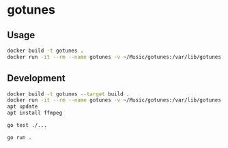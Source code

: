 # gotunes

## Usage

```bash
docker build -t gotunes .
docker run -it --rm --name gotunes -v ~/Music/gotunes:/var/lib/gotunes gotunes
```

## Development

```bash
docker build -t gotunes --target build .
docker run -it --rm --name gotunes -v ~/Music/gotunes:/var/lib/gotunes -v "$PWD":/usr/src/gotunes gotunes
apt update
apt install ffmpeg
```

```bash
go test ./...
```

```bash
go run .
```
